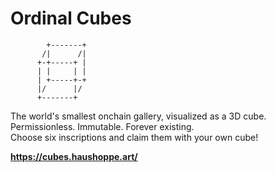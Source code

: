 # Ordinal Cubes

```
        +-------+ 
       /|      /|
      +-+-----+ |
      | |     | |
      | +-----+-+
      |/      |/
      +-------+
```

The world's smallest onchain gallery, visualized as a 3D cube. Permissionless. Immutable. Forever existing.  
Choose six inscriptions and claim them with your own cube!

**https://cubes.haushoppe.art/**
